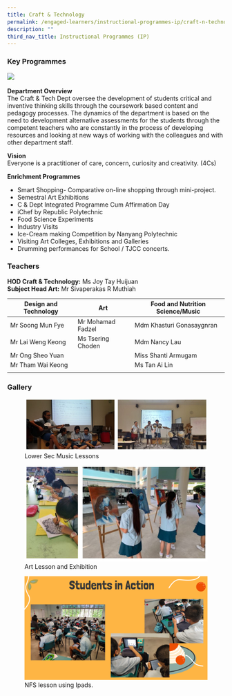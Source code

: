 ```yaml
---
title: Craft & Technology
permalink: /engaged-learners/instructional-programmes-ip/craft-n-technology/
description: ""
third_nav_title: Instructional Programmes (IP)
---
```

### Key Programmes

![](/images/craft%20&amp;%20technology%20department_formal.jpg)

**Department Overview** <br>
The Craft &amp; Tech Dept oversee the development of students critical and inventive thinking skills through the coursework based content and pedagogy processes. The dynamics of the department is based on the need to development alternative assessments for the students through the competent teachers who are constantly in the process of developing resources and looking at new ways of working with the colleagues and with other department staff.

**Vision** <br>
Everyone is a practitioner of care, concern, curiosity and creativity. (4Cs)

**Enrichment Programmes**
*   Smart Shopping- Comparative on-line shopping through mini-project.
*   Semestral Art Exhibitions
*   C &amp; Dept Integrated Programme Cum Affirmation Day
*   iChef by Republic Polytechnic
*   Food Science Experiments
*   Industry Visits
*   Ice-Cream making Competition by Nanyang Polytechnic
*   Visiting Art Colleges, Exhibitions and Galleries
*   Drumming performances for School / TJCC concerts.

### Teachers

**HOD Craft &amp; Technology:** Ms Joy Tay Huijuan<br>
**Subject Head Art:** Mr Sivaperakas R Muthiah

| Design and Technology | Art | Food and Nutrition Science/Music |
|---|---|---|
| Mr Soong Mun Fye | Mr Mohamad Fadzel | Mdm Khasturi Gonasaygnran |
| Mr Lai Weng Keong | Ms Tsering Choden | Mdm Nancy Lau |
| Mr Ong Sheo Yuan |  | Miss Shanti Armugam |
| Mr Tham Wai Keong |  | Ms Tan Ai Lin |
| | |

### Gallery

<figure>
<img src="/images/Capture.jpg">
<figcaption> Lower Sec Music Lessons </figcaption>
</figure>

<figure>
<img src="/images/Art%20lessons%20and%20exibition.jpg">
<figcaption> Art Lesson and Exhibition </figcaption>
</figure>

<figure>
<img src="/images/Craft%20%20Tech_5.png">
<figcaption> NFS lesson using Ipads. </figcaption>
</figure>